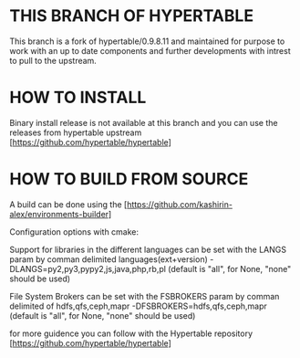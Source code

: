 THIS BRANCH OF HYPERTABLE
==============
This branch is a fork of hypertable/0.9.8.11 and maintained for purpose to work with an up to date components and further developments with intrest to pull to the upstream.

HOW TO INSTALL
==============

Binary install release is not available at this branch and you can use the releases from hypertable upstream [https://github.com/hypertable/hypertable]


HOW TO BUILD FROM SOURCE
========================

A build can be done using the  [https://github.com/kashirin-alex/environments-builder]
 
Configuration options with cmake:
  
  Support for libraries in the different languages can be set with the LANGS param by comman delimited languages(ext+version)
 -DLANGS=py2,py3,pypy2,js,java,php,rb,pl
  (default is "all", for None, "none" should be used) 
  
  File System Brokers can be set with the FSBROKERS param by comman delimited of hdfs,qfs,ceph,mapr
 -DFSBROKERS=hdfs,qfs,ceph,mapr
  (default is "all", for None, "none" should be used) 
 
for more guidence you can follow with the Hypertable repository [https://github.com/hypertable/hypertable]
